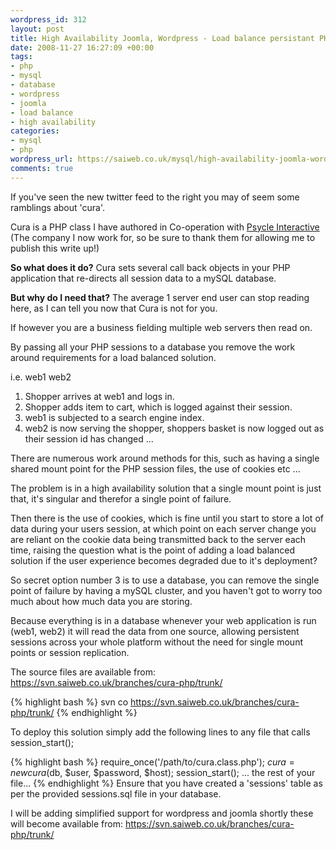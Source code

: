 ```yaml
--- 
wordpress_id: 312
layout: post
title: High Availability Joomla, Wordpress - Load balance persistant PHP database sessions
date: 2008-11-27 16:27:09 +00:00
tags: 
- php
- mysql
- database
- wordpress
- joomla
- load balance
- high availability
categories: 
- mysql
- php
wordpress_url: https://saiweb.co.uk/mysql/high-availability-joomla-wordpress-load-balance-persistant-php-database-sessions
comments: true
---
```

If you've seen the new twitter feed to the right you may of seem some ramblings about 'cura'.

Cura is a PHP class I have authored in Co-operation with <a href="https://www.psycle.com/en/">Psycle Interactive</a> (The company I now work for, so be sure to thank them for allowing me to publish this write up!)

<strong>So what does it do?</strong>
Cura sets several call back objects in your PHP application that re-directs all session data to a mySQL database.

<strong>But why do I need that?</strong>
The average 1 server end user can stop reading here, as I can tell you now that Cura is not for you.

If however you are a business fielding multiple web servers then read on.

By passing all your PHP sessions to a database you remove the work around requirements for a load balanced solution.

i.e. web1 web2

1) Shopper arrives at web1 and logs in.
2) Shopper adds item to cart, which is logged against their session.
3) web1 is subjected to a search engine index.
4) web2 is now serving the shopper, shoppers basket is now logged out as their session id has changed ...

There are numerous work around methods for this, such as having a single shared mount point for the PHP session files, the use of cookies etc ...

The problem is in a high availability solution that a single mount point is just that, it's singular and therefor a single point of failure.

Then there is the use of cookies, which is fine until you start to store a lot of data during your users session, at which point on each server change you are reliant on the cookie data being transmitted back to the server each time, raising the question what is the point of adding a load balanced solution if the user experience becomes degraded due to it's deployment?

So secret option number 3 is to use a database, you can remove the single point of failure by having a mySQL cluster, and you haven't got to worry too much about how much data you are storing.

Because everything is in a database whenever your web application is run (web1, web2) it will read the data from one source, allowing persistent sessions across your whole platform without the need for single mount points or session replication.

The source files are available from: <a href="https://svn.saiweb.co.uk/branches/cura-php/trunk">https://svn.saiweb.co.uk/branches/cura-php/trunk/</a>

{% highlight bash %}
svn co https://svn.saiweb.co.uk/branches/cura-php/trunk/
{% endhighlight %}

To deploy this solution simply add the following lines to any file that calls session_start();

{% highlight bash %}
require_once('/path/to/cura.class.php');
$cura = new cura($db, $user, $password, $host);
session_start();
...
the rest of your file...
{% endhighlight %}
Ensure that you have created a 'sessions' table as per the provided sessions.sql file in your database.

I will be adding simplified support for wordpress and joomla shortly these will become available from: <a href="https://svn.saiweb.co.uk/branches/cura-php/trunk/">https://svn.saiweb.co.uk/branches/cura-php/trunk/</a>
